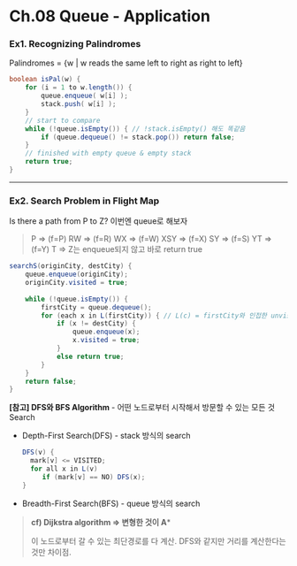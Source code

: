 # Ch.08 Queue - Application

### Ex1. Recognizing Palindromes

Palindromes = {w | w reads the same left to right as right to left}

```java
boolean isPal(w) {
    for (i = 1 to w.length()) {
        queue.enqueue( w[i] );
        stack.push( w[i] );
    }
    // start to compare
    while (!queue.isEmpty()) { // !stack.isEmpty() 해도 똑같음
        if (queue.dequeue() != stack.pop()) return false;
    }
    // finished with empty queue & empty stack
    return true;
}
```

---

### Ex2. Search Problem in Flight Map 

Is there a path from P to Z? 이번엔 queue로 해보자

> P => (f=P) RW => (f=R) WX => (f=W) XSY => (f=X) SY => (f=S) YT => (f=Y) T => Z는 enqueue되지 않고 바로 return true

```java
searchS(originCity, destCity) {
    queue.enqueue(originCity);
    originCity.visited = true;
    
    while (!queue.isEmpty()) {
        firstCity = queue.dequeue();
        for (each x in L(firstCity)) { // L(c) = firstCity와 인접한 unvisited 도시
            if (x != destCity) {
                queue.enqueue(x);
                x.visited = true;
            }
            else return true;
        }
    }
    return false;
}
```



**[참고] DFS와 BFS Algorithm** - 어떤 노드로부터 시작해서 방문할 수 있는 모든 것 Search

- Depth-First Search(DFS) - stack 방식의 search

  ```java
  DFS(v) {
    mark[v] <= VISITED;
    for all x in L(v)
       if (mark[v] == NO) DFS(x);
  }
  ```

- Breadth-First Search(BFS) - queue 방식의 search

> **cf) Dijkstra algorithm => 변형한 것이 A***
>
> 이 노드로부터 갈 수 있는 최단경로를 다 계산. DFS와 같지만 거리를 계산한다는 것만 차이점.